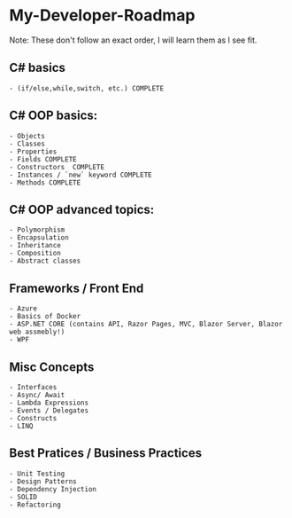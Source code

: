 # My-Developer-Roadmap

Note: These don't follow an exact order, I will learn them as I see fit.

## C# basics 
    - (if/else,while,switch, etc.) COMPLETE

## C# OOP basics: 
    - Objects
    - Classes
    - Properties
    - Fields COMPLETE
    - Constructors  COMPLETE
    - Instances / `new` keyword COMPLETE
    - Methods COMPLETE

## C# OOP advanced topics: 
    - Polymorphism
    - Encapsulation
    - Inheritance
    - Composition
    - Abstract classes


## Frameworks / Front End
    - Azure
    - Basics of Docker
    - ASP.NET CORE (contains API, Razor Pages, MVC, Blazor Server, Blazor web assmebly!)
    - WPF

## Misc Concepts 
    - Interfaces
    - Async/ Await
    - Lambda Expressions
    - Events / Delegates
    - Constructs
    - LINQ


## Best Pratices / Business Practices 
    - Unit Testing
    - Design Patterns
    - Dependency Injection
    - SOLID 
    - Refactoring
